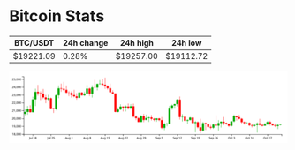 # Bitcoin Stats

BTC/USDT|24h change|24h high|24h low|
|---|---|---|---|
|$19221.09|0.28%|$19257.00|$19112.72|

<img src="./chart.svg">
